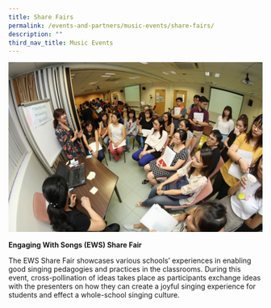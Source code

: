 ```yaml
---
title: Share Fairs
permalink: /events-and-partners/music-events/share-fairs/
description: ""
third_nav_title: Music Events
---
```


![5.3.3 Share Fair 2](/images/5-3-3-share-fair-2.jpg)

**Engaging With Songs (EWS) Share Fair**

The EWS Share Fair showcases various schools’ experiences in enabling good singing pedagogies and practices in the classrooms. During this event, cross-pollination of ideas takes place as participants exchange ideas with the presenters on how they can create a joyful singing experience for students and effect a whole-school singing culture.